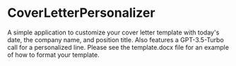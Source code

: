 # CoverLetterPersonalizer
A simple application to customize your cover letter template with today's date, the company name, and position title. Also features a GPT-3.5-Turbo call for a personalized line. Please see the template.docx file for an example of how to format your template.
